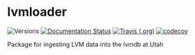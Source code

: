 # lvmloader

![Versions](https://img.shields.io/badge/python->3.7-blue)
[![Documentation Status](https://readthedocs.org/projects/sdss-lvmloader/badge/?version=latest)](https://sdss-lvmloader.readthedocs.io/en/latest/?badge=latest)
[![Travis (.org)](https://img.shields.io/travis/sdss/lvmloader)](https://travis-ci.org/sdss/lvmloader)
[![codecov](https://codecov.io/gh/sdss/lvmloader/branch/main/graph/badge.svg)](https://codecov.io/gh/sdss/lvmloader)

Package for ingesting LVM data into the lvmdb at Utah
